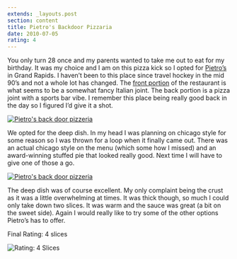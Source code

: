 ```yaml
---
extends: _layouts.post
section: content
title: Pietro's Backdoor Pizzaria
date: 2010-07-05
rating: 4
---
```


You only turn 28 once and my parents wanted to take me out to eat for my birthday. It was my choice and I am on this pizza kick so I opted for [Pietro’s](http://www.rcfc.com/backdoorpizzeria/ "http://www.rcfc.com/backdoorpizzeria/") in Grand Rapids. I haven’t been to this place since travel hockey in the mid 90’s and not a whole lot has changed. The [front portion](http://www.rcfc.com/Pietros/ "http://www.rcfc.com/Pietros/") of the restaurant is what seems to be a somewhat fancy Italian joint. The back portion is a pizza joint with a sports bar vibe. I remember this place being really good back in the day so I figured I’d give it a shot.

[![Pietro's back door pizzeria](http://farm5.static.flickr.com/4144/5198537385_8fbab159d7.jpg)](http://www.flickr.com/photos/joefearnley/5198537385/ "Pietro's back door pizzeria by joefearnley, on Flickr")

We opted for the deep dish. In my head I was planning on chicago style for some reason so I was thrown for a loop when it finally came out. There was an actual chicago style on the menu (which some how I missed) and an award-winning stuffed pie that looked really good. Next time I will have to give one of those a go. 

[![Pietro's back door pizzeria](http://farm6.static.flickr.com/5242/5198547195_d49890dc57.jpg)](http://www.flickr.com/photos/joefearnley/5198547195/ "Pietro's back door pizzeria by joefearnley, on Flickr")

The deep dish was of course excellent. My only complaint being the crust as it was a little overwhelming at times. It was thick though, so much I could only take down two slices. It was warm and the sauce was great (a bit on the sweet side). Again I would really like to try some of the other options Pietro’s has to offer.

Final Rating: 4 slices

![Rating: 4 Slices](/assets/img/pizza4_sm.jpg)